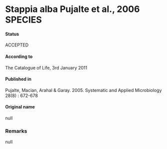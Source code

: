 # Stappia alba Pujalte et al., 2006 SPECIES

#### Status
ACCEPTED

#### According to
The Catalogue of Life, 3rd January 2011

#### Published in
Pujalte, Macian, Arahal & Garay. 2005. Systematic and Applied Microbiology 28(8) : 672-678

#### Original name
null

### Remarks
null